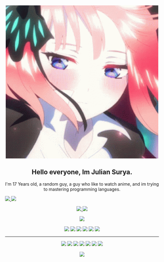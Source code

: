<p align="center">
 <img  width="500" height="500" src="https://github.com/JulianSurya/juliansurya/blob/main/nino.gif">
</p>
<h2 align="center">Hello everyone, Im Julian Surya.</h2>
<p align="center">I'm 17 Years old, a random guy, a guy who like to watch anime, and im trying to mastering programming languages. </p>

<a href="https://www.instagram.com/JulianSurya23/"><img src="https://img.shields.io/badge/instagram-%23E4405F.svg?&style=for-the-badge&logo=instagram&logoColor=white" height=25>
<a href="https://t.me/JulVioleGrace"><img src="https://badges.aleen42.com/src/telegram.svg" height=25>
</a>
</p>

<p align=center>
  <a href="https://github.com/JulianSurya">
   <img src="https://badges.pufler.dev/visits/Terabyte17/Terabyte17?style=flat-square&color=black&logo=github">
  </a>
  <a href="https://github.com/JulianSurya?tab=repositories">
   <img src="https://badges.pufler.dev/repos/JulianSurya?style=flat-square&color=black&logo=github">
  </a>
</p>
<p align="center">
  <a href="https://github.com/JulianSurya"><img src="https://img.shields.io/github/followers/Terabyte17?style=social">
  </a>
</p>

<p align="center">
  <img src="https://img.shields.io/badge/Robotics-brown"> <img src="https://img.shields.io/badge/Machine Learning-green"> <img src="https://img.shields.io/badge/Deep Learning-red"> <img src="https://img.shields.io/badge/Computer Vision-magenta"> <img src="https://img.shields.io/badge/Natural Language Processing-yellow"> <img src="https://img.shields.io/badge/Reinforcement Learning-blue"> 
</p>
<hr>

<p align="center">
  <img src="https://img.shields.io/badge/javascript%20-%23323330.svg?&style=for-the-badge&logo=javascript&logoColor=%23F7DF1E"/>
  <img src="https://img.shields.io/badge/html5%20-%23E34F26.svg?&style=for-the-badge&logo=html5&logoColor=white"/>
  <img src="https://img.shields.io/badge/css3%20-%231572B6.svg?&style=for-the-badge&logo=css3&logoColor=white"/>
  <img src="https://img.shields.io/badge/python%20-%2314354C.svg?&style=for-the-badge&logo=python&logoColor=white"/>
  <img src="https://img.shields.io/badge/c++%20-%2300599C.svg?&style=for-the-badge&logo=c%2B%2B&ogoColor=white"/>
  <img src="https://img.shields.io/badge/git%20-%23F05033.svg?&style=for-the-badge&logo=git&logoColor=white"/>
  <img src="https://img.shields.io/badge/github%20-%23121011.svg?&style=for-the-badge&logo=github&logoColor=white"/>
</p>

<p align=center>  
  <img align=center src="https://github-readme-stats.vercel.app/api?username=JulianSurya&count_private=true&include_all_commits=true&show_icons=true&theme=dracula">
</p>
